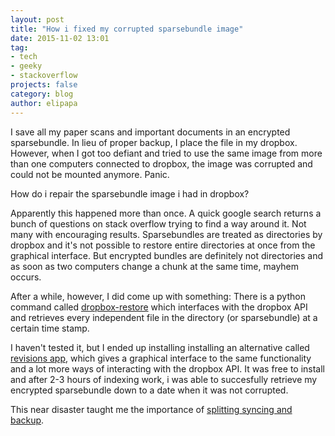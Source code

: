 ```yaml
---
layout: post
title: "How i fixed my corrupted sparsebundle image"
date: 2015-11-02 13:01
tag: 
- tech
- geeky
- stackoverflow
projects: false
category: blog
author: elipapa
---
```



I save all my paper scans and important documents in an encrypted sparsebundle. In lieu of proper backup, I place the file in my dropbox. However, when I got too defiant and tried to use the same image from more than one computers connected to dropbox, the image was corrupted and could not be mounted anymore. Panic.

How do i repair the sparsebundle image i had in dropbox?

Apparently this happened more than once. A quick google search returns a bunch of questions on stack overflow trying to find a way around it. Not many with encouraging results. Sparsebundles are treated as directories by dropbox and it's not possible to restore entire directories at once from the graphical interface. But encrypted bundles are definitely not directories and as soon as two computers change a chunk at the same time, mayhem occurs.

After a while, however, I did come up with something: There is a python command called [dropbox-restore](https://github.com/clark800/dropbox-restore) which interfaces with the dropbox API and retrieves every independent file in the directory (or sparsebundle) at a certain time stamp.

I haven't tested it, but I ended up installing installing an alternative called [revisions app](https://www.revisionsapp.com), which gives a graphical interface to the same functionality and a lot more ways of interacting with the dropbox API. It was free to install and after 2-3 hours of indexing work, i was able to succesfully retrieve my encrypted sparsebundle down to a date when it was not corrupted.

This near disaster taught me the importance of [splitting syncing and backup](http://lifehacker.com/psa-dropbox-shouldnt-be-your-sole-backup-for-your-file-1612803794).
